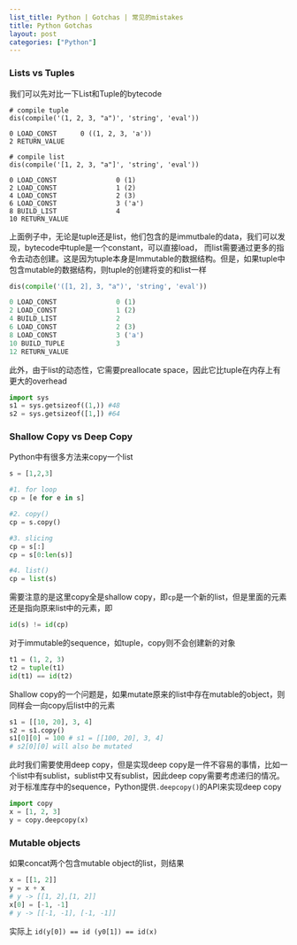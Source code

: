```yaml
---
list_title: Python | Gotchas | 常见的mistakes
title: Python Gotchas
layout: post
categories: ["Python"]
---
```


### Lists vs Tuples

我们可以先对比一下List和Tuple的bytecode

```shell
# compile tuple
dis(compile('(1, 2, 3, "a")', 'string', 'eval'))

0 LOAD_CONST      0 ((1, 2, 3, 'a'))
2 RETURN_VALUE

# compile list
dis(compile('[1, 2, 3, "a"]', 'string', 'eval'))

0 LOAD_CONST               0 (1)
2 LOAD_CONST               1 (2)
4 LOAD_CONST               2 (3)
6 LOAD_CONST               3 ('a')
8 BUILD_LIST               4
10 RETURN_VALUE
```

上面例子中，无论是tuple还是list，他们包含的是immutbale的data，我们可以发现，bytecode中tuple是一个constant，可以直接load，
而list需要通过更多的指令去动态创建。这是因为tuple本身是Immutable的数据结构。但是，如果tuple中包含mutable的数据结构，则tuple的创建将变的和list一样

```python
dis(compile('([1, 2], 3, "a")', 'string', 'eval'))

0 LOAD_CONST               0 (1)
2 LOAD_CONST               1 (2)
4 BUILD_LIST               2
6 LOAD_CONST               2 (3)
8 LOAD_CONST               3 ('a')
10 BUILD_TUPLE             3
12 RETURN_VALUE
```
此外，由于list的动态性，它需要preallocate space，因此它比tuple在内存上有更大的overhead

```python
import sys
s1 = sys.getsizeof((1,)) #48
s2 = sys.getsizeof([1,]) #64
```

### Shallow Copy vs Deep Copy

Python中有很多方法来copy一个list

```python
s = [1,2,3]

#1. for loop
cp = [e for e in s]

#2. copy()
cp = s.copy()

#3. slicing
cp = s[:]
cp = s[0:len(s)]

#4. list()
cp = list(s)
```
需要注意的是这里copy全是shallow copy，即`cp`是一个新的list，但是里面的元素还是指向原来list中的元素，即

```python
id(s) != id(cp)
```
对于immutable的sequence，如tuple，copy则不会创建新的对象

```python
t1 = (1, 2, 3)
t2 = tuple(t1)
id(t1) == id(t2)
```
Shallow copy的一个问题是，如果mutate原来的list中存在mutable的object，则同样会一向copy后list中的元素

```python
s1 = [[10, 20], 3, 4]
s2 = s1.copy()
s1[0][0] = 100 # s1 = [[100, 20], 3, 4]
# s2[0][0] will also be mutated
```
此时我们需要使用deep copy，但是实现deep copy是一件不容易的事情，比如一个list中有sublist，sublist中又有sublist，因此deep copy需要考虑递归的情况。对于标准库存中的sequence，Python提供`.deepcopy()`的API来实现deep copy

```python
import copy
x = [1, 2, 3]
y = copy.deepcopy(x)
```

### Mutable objects

如果concat两个包含mutable object的list，则结果

```python
x = [[1, 2]]
y = x + x
# y -> [[1, 2],[1, 2]] 
x[0] = [-1, -1]
# y -> [[-1, -1], [-1, -1]] 
```
实际上 `id(y[0]) == id (y0[1]) == id(x)`
